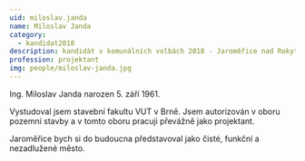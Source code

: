 ```yaml
---
uid: miloslav.janda
name: Miloslav Janda
category:
  - kandidat2018
description: kandidát v komunálních volbách 2018 - Jaroměřice nad Rokytnou
profession: projektant
img: people/miloslav-janda.jpg
---
```


Ing. Miloslav Janda narozen 5. září 1961.

Vystudoval jsem stavební fakultu VUT v Brně. Jsem autorizován v oboru pozemní stavby a v tomto oboru pracuji převážně jako projektant. 

Jaroměřice bych si do budoucna představoval jako čisté, funkční a nezadlužené město.
